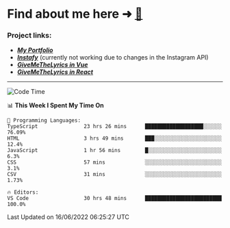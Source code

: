 # Find about me here ➜ [🧑](https://pauabella.dev)

### Project links:
- ***[My Portfolio](https://pauabella.dev)***
- ***[Instafy](https://instafy.me)*** (currently not working due to changes in the Instagram API)
- ***[GiveMeTheLyrics in Vue](https://lyrics.pauabella.dev)***
- ***[GiveMeTheLyrics in React](https://pauabella.dev/GiveMeTheLyrics)***

---
<!--START_SECTION:waka-->
![Code Time](http://img.shields.io/badge/Code%20Time-1%2C169%20hrs%2057%20mins-blue)

📊 **This Week I Spent My Time On** 

```text
💬 Programming Languages: 
TypeScript               23 hrs 26 mins      ███████████████████░░░░░░   76.09% 
HTML                     3 hrs 49 mins       ███░░░░░░░░░░░░░░░░░░░░░░   12.4% 
JavaScript               1 hr 56 mins        █░░░░░░░░░░░░░░░░░░░░░░░░   6.3% 
CSS                      57 mins             ░░░░░░░░░░░░░░░░░░░░░░░░░   3.1% 
CSV                      31 mins             ░░░░░░░░░░░░░░░░░░░░░░░░░   1.73%

🔥 Editors: 
VS Code                  30 hrs 48 mins      █████████████████████████   100.0%

```


 Last Updated on 16/06/2022 06:25:27 UTC
<!--END_SECTION:waka-->
